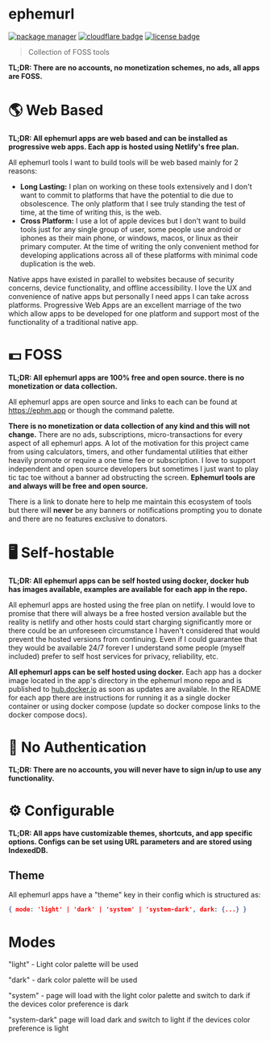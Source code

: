 # ephemurl

<!-- Badges -->

[![package manager](https://img.shields.io/badge/package--manager-pnpm-yellow?style=for-the-badge&labelColor=black)](https://pnpm.io/)
[![cloudflare badge](https://img.shields.io/badge/hosting-cloudflare-orange?style=for-the-badge&labelColor=black)](https://ephm.app/)
[![license badge](https://img.shields.io/badge/license-mit-blue?style=for-the-badge&labelColor=black)](https://github.com/jacob-shuman/ephemurl/blob/main/LICENSE)

> Collection of FOSS tools

**TL;DR: There are no accounts, no monetization schemes, no ads, all apps are FOSS.**

# 🌎 Web Based

**TL;DR: All ephemurl apps are web based and can be installed as progressive web apps. Each app is hosted using Netlify's free plan.**

All ephemurl tools I want to build tools will be web based mainly for 2 reasons:

- **Long Lasting:** I plan on working on these tools extensively and I don't want to commit to platforms that have the potential to die due to obsolescence. The only platform that I see truly standing the test of time, at the time of writing this, is the web.
- **Cross Platform:** I use a lot of apple devices but I don't want to build tools just for any single group of user, some people use android or iphones as their main phone, or windows, macos, or linux as their primary computer. At the time of writing the only convenient method for developing applications across all of these platforms with minimal code duplication is the web.

Native apps have existed in parallel to websites because of security concerns, device functionality, and offline accessibility. I love the UX and convenience of native apps but personally I need apps I can take across platforms. Progressive Web Apps are an excellent marriage of the two which allow apps to be developed for one platform and support most of the functionality of a traditional native app.

# 💵 FOSS

**TL;DR: All ephemurl apps are 100% free and open source. there is no monetization or data collection.**

All ephemurl apps are open source and links to each can be found at https://ephm.app or though the command palette.

**There is no monetization or data collection of any kind and this will not change.** There are no ads, subscriptions, micro-transactions for every aspect of all ephemurl apps. A lot of the motivation for this project came from using calculators, timers, and other fundamental utilities that either heavily promote or require a one time fee or subscription. I love to support independent and open source developers but sometimes I just want to play tic tac toe without a banner ad obstructing the screen. **Ephemurl tools are and always will be free and open source.**

There is a link to donate here to help me maintain this ecosystem of tools but there will **never** be any banners or notifications prompting you to donate and there are no features exclusive to donators.

# 🖥️ Self-hostable

**TL;DR: All ephemurl apps can be self hosted using docker, docker hub has images available, examples are available for each app in the repo.**

All ephemurl apps are hosted using the free plan on netlify. I would love to promise that there will always be a free hosted version available but the reality is netlify and other hosts could start charging significantly more or there could be an unforeseen circumstance I haven't considered that would prevent the hosted versions from continuing. Even if I could guarantee that they would be available 24/7 forever I understand some people (myself included) prefer to self host services for privacy, reliability, etc.

**All ephemurl apps can be self hosted using docker.** Each app has a docker image located in the app's directory in the ephemurl mono repo and is published to [hub.docker.io](http://hub.docker.io) as soon as updates are available. In the README for each app there are instructions for running it as a single docker container or using docker compose (update so docker compose links to the docker compose docs).

# 👤 No Authentication

**TL;DR: There are no accounts, you will never have to sign in/up to use any functionality.**

# ⚙️ Configurable

**TL;DR: All apps have customizable themes, shortcuts, and app specific options. Configs can be set using URL parameters and are stored using IndexedDB.**

<!-- TODO: -->

## Theme

<!-- TODO: -->

All ephemurl apps have a "theme" key in their config which is structured as:

```json
{ mode: 'light' | 'dark' | 'system' | 'system-dark', dark: {...} }
```

# Modes

"light" - Light color palette will be used

"dark" - dark color palette will be used

"system" - page will load with the light color palette and switch to dark if the devices color preference is dark

"system-dark" page will load dark and switch to light if the devices color preference is light
